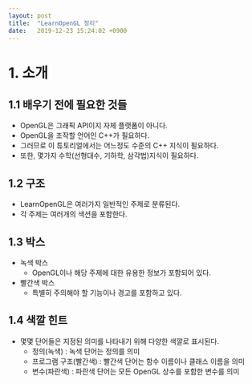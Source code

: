 ```yaml
---
layout: post
title:  "LearnOpenGL 정리"
date:   2019-12-23 15:24:02 +0900
---
```


# 1. 소개
## 1.1 배우기 전에 필요한 것들
  - OpenGL은 그래픽 API이지 자체 플랫폼이 아니다. 
  - OpenGL을 조작할 언어인 C++가 필요하다.
  - 그러므로 이 튜토리얼에서는 어느정도 수준의 C++ 지식이 필요하다.
  - 또한, 몇가지 수학(선형대수, 기하학, 삼각법)지식이 필요하다.

## 1.2 구조
  - LearnOpenGL은 여러가지 일반적인 주제로 분류된다.
  - 각 주제는 여러개의 색션을 포함한다.

## 1.3 박스
  - 녹색 박스 
    - OpenGL이나 해당 주제에 대한 유용한 정보가 포함되어 있다.
  - 빨간색 박스
    - 특별히 주의해야 할 기능이나 경고를 포함하고 있다.

## 1.4 색깔 힌트
  - 몇몇 단어들은 지정된 의미를 나타내기 위해 다양한 색깔로 표시된다.
    - 정의(녹색) : 녹색 단어는 정의를 의미
    - 프로그램 구조(빨간색) : 빨간색 단어는 함수 이름이나 클래스 이름을 의미
    - 변수(파란색) : 파란색 단어는 모든 OpenGL 상수를 포함한 변수를 의미
